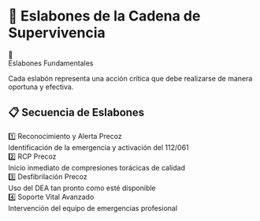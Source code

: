 # 🔗 Eslabones de la Cadena de Supervivencia

<div class="custom-card info-card">
  <div class="card-header">
    <div class="header-icon">🔄</div>
    <div class="header-title">Eslabones Fundamentales</div>
  </div>
  <div class="card-content">
    <p>Cada eslabón representa una acción crítica que debe realizarse de manera oportuna y efectiva.</p>
  </div>
</div>

## 📋 Secuencia de Eslabones

<div class="timeline">
  <div class="timeline-item">
    <div class="timeline-item-title">1️⃣ Reconocimiento y Alerta Precoz</div>
    <div class="timeline-item-description">Identificación de la emergencia y activación del 112/061</div>
  </div>
  <div class="timeline-item">
    <div class="timeline-item-title">2️⃣ RCP Precoz</div>
    <div class="timeline-item-description">Inicio inmediato de compresiones torácicas de calidad</div>
  </div>
  <div class="timeline-item">
    <div class="timeline-item-title">3️⃣ Desfibrilación Precoz</div>
    <div class="timeline-item-description">Uso del DEA tan pronto como esté disponible</div>
  </div>
  <div class="timeline-item">
    <div class="timeline-item-title">4️⃣ Soporte Vital Avanzado</div>
    <div class="timeline-item-description">Intervención del equipo de emergencias profesional</div>
  </div>
</div> 